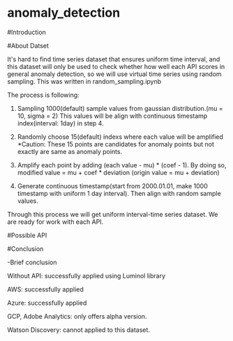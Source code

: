 # anomaly_detection

#Introduction




#About Datset

It's hard to find time series dataset that ensures uniform time interval, and this dataset will only be used to check whether how well each API scores in general anomaly detection, so we will use virtual time series using random sampling. 
This was written in random_sampling.ipynb

The process is following:

1. Sampling 1000(default) sample values from gaussian distribution.(mu = 10, sigma = 2) This values will be align with continuous timestamp index(interval: 1day) in step 4.

2. Randomly choose 15(default) indexs where each value will be amplified
*Caution: These 15 points are candidates for anomaly points but not exactly are same as anomaly points.

3. Amplify each point by adding (each value - mu) * (coef - 1). By doing so, modified value = mu + coef * deviation
(origin value = mu + deviation)

4. Generate continuous timestamp(start from 2000.01.01, make 1000 timestamp with uniform 1 day interval). Then align with random sample values.

Through this process we will get uniform interval-time series dataset. We are ready for work with each API.

#Possible API






#Conclusion

-Brief conclusion

Without API: successfully applied using Luminol library

AWS: successfully applied

Azure: successfully applied

GCP, Adobe Analytics: only offers alpha version.

Watson Discovery: cannot applied to this dataset.













